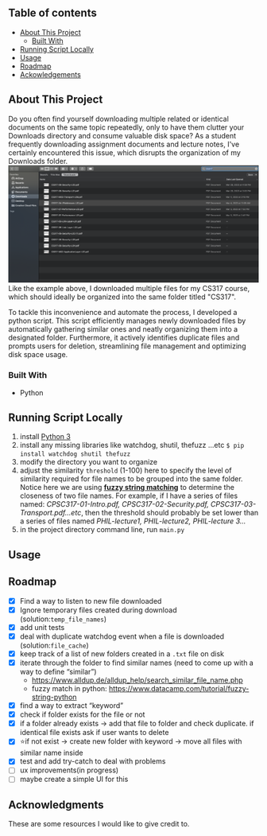 <!-- ABOUT THE PROJECT -->
## Table of contents

* [About This Project](#about-this-project)
    * [Built With](#built-with)
* [Running Script Locally](#running-script-locally)
* [Usage](#usage) 
* [Roadmap](#roadmap)
* [Ackowledgements](#acknowledgments)


## About This Project
Do you often find yourself downloading multiple related or identical documents on the same topic repeatedly, only to have them clutter your Downloads directory and consume valuable disk space? As a student frequently downloading assignment documents and lecture notes, I've certainly encountered this issue, which disrupts the organization of my Downloads folder. 
<img src="media/unorganized_folder.png">
Like the example above, I downloaded multiple files for my CS317 course, which should ideally be organized into the same folder titled "CS317".

To tackle this inconvenience and automate the process, I developed a python script. This script efficiently manages newly downloaded files by automatically gathering similar ones and neatly organizing them into a designated folder. Furthermore, it actively identifies duplicate files and prompts users for deletion, streamlining file management and optimizing disk space usage.

### Built With
* <i class="fa-brands fa-python"></i> Python


## Running Script Locally
1) install [Python 3](https://www.python.org/downloads/)
2) install any missing libraries like watchdog, shutil, thefuzz ...etc
`$ pip install watchdog shutil thefuzz`
4) modify the directory you want to organize
5) adjust the similarity `threshold` (1-100) here to specify the level of similarity required for file names to be grouped into the same folder. Notice here we are using **[fuzzy string matching](https://www.datacamp.com/tutorial/fuzzy-string-python)** to determine the closeness of two file names. For example, if I have a series of files named: *CPSC317-01-Intro.pdf, CPSC317-02-Security.pdf, CPSC317-03-Transport.pdf...etc*, then the threshold should probably be set lower than a series of files named *PHIL-lecture1, PHIL-lecture2, PHIL-lecture 3...*
3) in the project directory command line, run 
`main.py`

<!-- USAGE EXAMPLES -->
## Usage
<!-- TODO: insert gif of how the program works -->

<!-- ROADMAP -->
## Roadmap

- [x] Find a way to listen to new file downloaded
- [x]  Ignore temporary files created during download (solution:`temp_file_names`)
- [x]  add unit tests
- [x]  deal with duplicate watchdog event when a file is downloaded (solution:`file_cache`)
- [x]  keep track of a list of new folders created in a `.txt` file on disk
- [x]  iterate through the folder to find similar names (need to come up with a way to define “similar”)
    - https://www.alldup.de/alldup_help/search_similar_file_name.php
    - fuzzy match in python: https://www.datacamp.com/tutorial/fuzzy-string-python
- [x]  find a way to extract “keyword”
- [x]  check if folder exists for the file or not
- [x]  if a folder already exists → add that file to folder and check duplicate. if identical file exists ask if user wants to delete
- [x]  ⭐if not exist → create new folder with keyword → move all files with similar name inside
- [x]  test and add try-catch to deal with problems
- [ ] ux improvements(in progress)
- [ ] maybe create a simple UI for this

<!-- ACKNOWLEDGMENTS -->
## Acknowledgments

These are some resources I would like to give credit to.